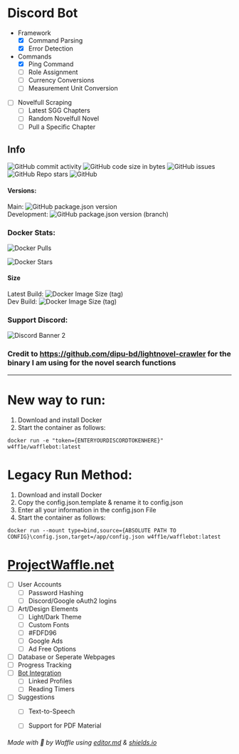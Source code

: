 # Discord Bot
- Framework
	- [x] Command Parsing
	- [x] Error Detection
- Commands
	- [x] Ping Command
	- [ ] Role Assignment
	- [ ] Currency Conversions
	- [ ] Measurement Unit Conversion
- [ ] Novelfull Scraping
	- [ ] Latest SGG Chapters
	- [ ] Random Novelfull Novel
	- [ ] Pull a Specific Chapter

## Info

![GitHub commit activity](https://img.shields.io/github/commit-activity/m/w4ff1e/wafflebot) ![GitHub code size in bytes](https://img.shields.io/github/languages/code-size/W4ff1e/wafflebot) ![GitHub issues](https://img.shields.io/github/issues/w4ff1e/wafflebot) ![GitHub Repo stars](https://img.shields.io/github/stars/w4ff1e/wafflebot) ![GitHub](https://img.shields.io/github/license/w4ff1e/wafflebot)


#### Versions:

Main: ![GitHub package.json version](https://img.shields.io/github/package-json/v/w4ff1e/wafflebot/main)   
Development: ![GitHub package.json version (branch)](https://img.shields.io/github/package-json/v/w4ff1e/wafflebot/development)   
### Docker Stats:   

![Docker Pulls](https://img.shields.io/docker/pulls/w4ff1e/wafflebot)   

![Docker Stars](https://img.shields.io/docker/stars/w4ff1e/wafflebot)   

#### Size
Latest Build: ![Docker Image Size (tag)](https://img.shields.io/docker/image-size/w4ff1e/wafflebot/latest)   
Dev Build: ![Docker Image Size (tag)](https://img.shields.io/docker/image-size/w4ff1e/wafflebot/development)   
### Support Discord:

![Discord Banner 2](https://discordapp.com/api/guilds/298164747428298757/widget.png?style=banner2)

### Credit to https://github.com/dipu-bd/lightnovel-crawler for the binary I am using for the novel search functions

------------

# New way to run:
1. Download and install Docker
2. Start the container as follows:
```
docker run -e "token={ENTERYOURDISCORDTOKENHERE}" w4ff1e/wafflebot:latest
```

# Legacy Run Method:

1. Download and install Docker
2. Copy the config.json.template & rename it to config.json
3. Enter all your information in the config.json File
4. Start the container as follows:
```
docker run --mount type=bind,source={ABSOLUTE PATH TO CONFIG}\config.json,target=/app/config.json w4ff1e/wafflebot:latest
```

# 

# [ProjectWaffle.net](https://ProjectWaffle.net "ProjectWaffle.net")
- [ ] User Accounts
	- [ ] Password Hashing
	- [ ] Discord/Google oAuth2 logins
- [ ] Art/Design Elements
	- [ ] Light/Dark Theme
	- [ ] Custom Fonts
	- [ ] #FDFD96
	- [ ] Google Ads
	- [ ] Ad Free Options
- [ ] Database or Seperate Webpages
- [ ] Progress Tracking
- [ ] [Bot Integration](https://github.com/W4ff1e/wafflebot/edit/main/README.md#discord-bot "Bot Integration")
	- [ ] Linked Profiles
	- [ ] Reading Timers
- [ ] Suggestions
	- [ ] Text-to-Speech
	- [ ] Support for PDF Material



###### Made with :yellow_heart: by Waffle using [editor.md](https://pandao.github.io/editor.md/en.html "editor.md") & [shields.io](https://shields.io "shields.io")
 
